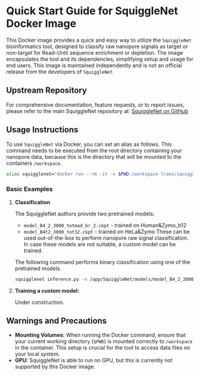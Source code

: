 # Quick Start Guide for SquiggleNet Docker Image

This Docker image provides a quick and easy way to utilize the `SquiggleNet` bioinformatics tool, designed to classify raw nanopore signals as target or non-target for Read-Until sequence enrichment or depletion. The image encapsulates the tool and its dependencies, simplifying setup and usage for end users. This image is maintained independently and is not an official release from the developers of `SquiggleNet`.

## Upstream Repository

For comprehensive documentation, feature requests, or to report issues, please refer to the main SquiggleNet repository at:
[SquiggleNet on GitHub](https://github.com/welch-lab/SquiggleNet)

## Usage Instructions

To use `SquiggleNet` via Docker, you can set an alias as follows. This command needs to be executed from the root directory containing your nanopore data, because this is the directory that will be mounted to the containers `/workspace`.

```bash
alias squigglenet="docker run --rm -it -v $PWD:/workspace lraes/squigglenet:latest"
```

### Basic Examples

1. **Classification**

	The SquiggleNet authors provide two pretrained models:
	- `model_B4_2_3000_totmad_br_2.ckpt` - trained on Human&Zymo_b12
	- `model_B4t2_3000_tot32.ckpt` - trained on HeLa&Zymo
	These can be used out-of-the-box to perform nanopore raw signal classification. In case these models are not suitable, a custom model can be trained.
	
	The following command performs binary classification using one of the pretrained models.
	```bash
	squigglenet inference.py -m /app/SquiggleNet/models/model_B4_2_3000_totmad_br_2.ckpt -i /workspace/nanopore_fast5s -o /workspace/squigglenet_results`
	```
	
2. **Training a custom model:**

	Under construction.

## Warnings and Precautions

- **Mounting Volumes:** When running the Docker command, ensure that your current working directory (`$PWD`) is mounted correctly to `/workspace` in the container. This setup is crucial for the tool to access data files on your local system.
- **GPU:** SquiggleNet is able to run on GPU, but this is currently not supported by this Docker image.
